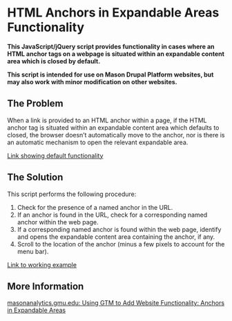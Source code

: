 # HTML Anchors in Expandable Areas Functionality

**This JavaScript/jQuery script provides functionality in cases where an HTML anchor tags on a webpage is situated within an expandable content area which is closed by default.**

**This script is intended for use on Mason Drupal Platform websites, but may also work with minor modification on other websites.** 

## The Problem

When a link is provided to an HTML anchor within a page, if the HTML anchor tag is situated within an expandable content area which defaults to closed, the browser doesn’t automatically move to the anchor, nor is there is an automatic mechanism to open the relevant expandable area.

[Link showing default functionality](https://drupaltraining.gmu.edu/anchors-expandables-original#anchor2)

## The Solution

This script performs the following procedure:

1. Check for the presence of a named anchor in the URL.
2. If an anchor is found in the URL, check for a corresponding named anchor within the web page.
3. If a corresponding named anchor is found within the web page, identify and opens the expandable content area containing the anchor, if any.
4. Scroll to the location of the anchor (minus a few pixels to account for the menu bar).

[Link to working example](https://drupaltraining.gmu.edu/anchors-expandables#anchor2)

## More Information
[masonanalytics.gmu.edu: Using GTM to Add Website Functionality: Anchors in Expandable Areas](https://masonanalytics.gmu.edu/2018/02/28/using-gtm-to-add-website-functionality-anchors-in-expandable-areas/)


